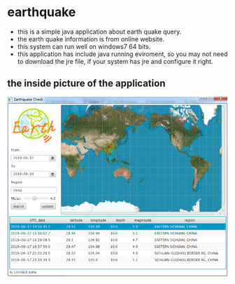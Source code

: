 # earthquake

- this is a simple java application about earth quake query.
- the earth quake information is from online website.
- this system can run well on windows7 64 bits.
- this application has include java running eviroment, so you may not need to download the jre file, if your system has jre and configure it right.

## the inside picture of the application
![](https://github.com/11610428/earthquake/blob/master/image/4.png)
